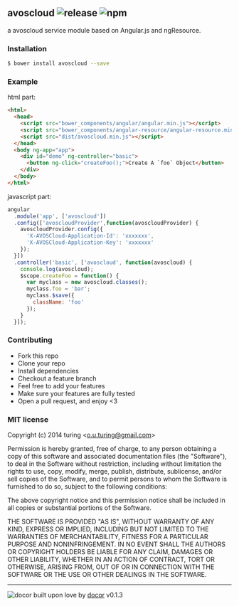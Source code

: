 ## avoscloud ![release](http://img.shields.io/github/release/turingou/avoscloud.svg?style=flat)&nbsp;![npm](http://img.shields.io/npm/v/angular-avoscloud.svg?style=flat)

a avoscloud service module based on Angular.js and ngResource.

### Installation
```bash
$ bower install avoscloud --save
```

### Example
html part:
```html
<html>
  <head>
    <script src="bower_components/angular/angular.min.js"></script>
    <script src="bower_components/angular-resource/angular-resource.min.js"></script>
    <script src="dist/avoscloud.min.js"></script>
  </head>
  <body ng-app="app">
    <div id="demo" ng-controller="basic">
      <button ng-click="createFoo();">Create A `foo` Object</button>
    </div>
  </body>
</html>
```

javascript part:

```javascript
angular
  .module('app', ['avoscloud'])
  .config(['avoscloudProvider',function(avoscloudProvider) {
    avoscloudProvider.config({
      'X-AVOSCloud-Application-Id': 'xxxxxxx',
      'X-AVOSCloud-Application-Key': 'xxxxxxx'
    });
  }])
  .controller('basic', ['avoscloud', function(avoscloud) {
    console.log(avoscloud);
    $scope.createFoo = function() {
      var myclass = new avoscloud.classes();
      myclass.foo = 'bar';
      myclass.$save({
        className: 'foo'
      });
    }
  }]);
```

### Contributing
- Fork this repo
- Clone your repo
- Install dependencies
- Checkout a feature branch
- Feel free to add your features
- Make sure your features are fully tested
- Open a pull request, and enjoy <3

### MIT license
Copyright (c) 2014 turing &lt;o.u.turing@gmail.com&gt;

Permission is hereby granted, free of charge, to any person obtaining a copy
of this software and associated documentation files (the &quot;Software&quot;), to deal
in the Software without restriction, including without limitation the rights
to use, copy, modify, merge, publish, distribute, sublicense, and/or sell
copies of the Software, and to permit persons to whom the Software is
furnished to do so, subject to the following conditions:

The above copyright notice and this permission notice shall be included in
all copies or substantial portions of the Software.

THE SOFTWARE IS PROVIDED &quot;AS IS&quot;, WITHOUT WARRANTY OF ANY KIND, EXPRESS OR
IMPLIED, INCLUDING BUT NOT LIMITED TO THE WARRANTIES OF MERCHANTABILITY,
FITNESS FOR A PARTICULAR PURPOSE AND NONINFRINGEMENT. IN NO EVENT SHALL THE
AUTHORS OR COPYRIGHT HOLDERS BE LIABLE FOR ANY CLAIM, DAMAGES OR OTHER
LIABILITY, WHETHER IN AN ACTION OF CONTRACT, TORT OR OTHERWISE, ARISING FROM,
OUT OF OR IN CONNECTION WITH THE SOFTWARE OR THE USE OR OTHER DEALINGS IN
THE SOFTWARE.

---
![docor](https://cdn1.iconfinder.com/data/icons/windows8_icons_iconpharm/26/doctor.png)
built upon love by [docor](https://github.com/turingou/docor.git) v0.1.3